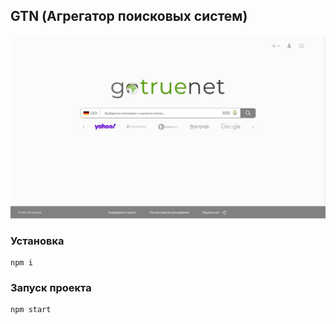 ## GTN (Агрегатор поисковых систем)

![Image alt](https://github.com/vit-vokhminov/GTN/blob/main/public/2021-11-13_23-57-58.jpg)

### Установка

```
npm i
```

### Запуск проекта

```
npm start
```
